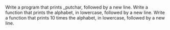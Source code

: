 Write a program that prints _putchar, followed by a new line. 
Write a function that prints the alphabet, in lowercase, followed by a new line. 
 Write a function that prints 10 times the alphabet, in lowercase, followed by a new line. 
